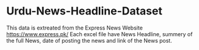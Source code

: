 # Urdu-News-Headline-Dataset
This data is extreated from the Express News Website https://www.express.pk/ 
Each excel file have News Headline, summery of the full News, date of posting the news and link of the News post. 
